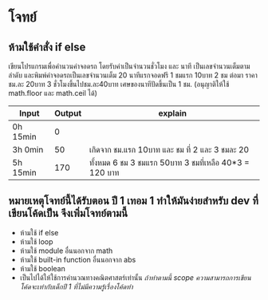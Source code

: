 # โจทย์
## ห้ามใช้คำสั่ง if else
เขียนโปรแกรมเพื่อคำนวนค่าจอดรถ โดยรับค่าเป็นจำนวนชั่วโมง และ นาที เป็นเลขจำนวนเต็มตามลำดับ และพิมพ์ค่าจอดรถเป็นเลขจำนวนเต็ม
20 นาทีแรกจอดฟรี
1 ชมแรก 10บาท
2 ชม ต่อมา ราคาชม.ละ 20บาท
3 ชั่วโมงขึ้นไปชม.ละ40บาท
เศษของนาทีปัดขึ้นเป็น 1 ชม.
(อนุญาติให้ใช้ math.floor และ math.ceil ได้)

|   Input   | Output | explain                                              |
|-----------|--------|------------------------------------------------------|
| 0h 15min  | 0      |                                                      |
| 3h 0min   | 50     |  เกิดจาก ชม.แรก 10บาท และ ชม ที่ 2 และ 3 ชมละ 20       |
| 5h 15min  | 170    |  ทั้งหมด 6 ชม 3 ชมแรก 50บาท 3 ชมที่เหลือ 40*3 = 120 บาท |

## หมายเหตุโจทย์นี้ได้รับตอน ปี 1 เทอม 1 ทำให้มันง่ายสำหรับ dev ที่เขียนโค้ดเป็น จึงเพิ่มโจทย์ตามนี้
- ห้ามใช้ if else
- ห้ามใช้ loop
- ห้ามใช้ module อื่นนอกจาก math
- ห้ามใช้ built-in function อื่นนอกจาก abs
- ห้ามใช้ boolean
- เป็นไปได้ให้ใช้การคำนวณทางคณิตศาสตร์เท่านั้น
*ถ้าทำตามนี้ scope ความสามารถการเขียนโค้ดจะเท่ากับเด็กปี 1 ที่ไม่มีความรู้เรื่องโค้ดทำ*
